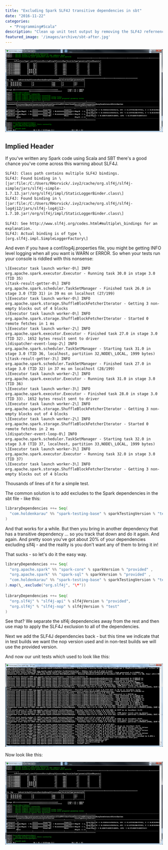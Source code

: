 ```yaml
---
title: "Excluding Spark SLF4J transitive dependencies in sbt"
date: "2016-11-22"
categories: 
  - "Programming#Scala"
description: "Clean up unit test output by removing the SLF4J refernence from all dependencies and then adding them back selectively."
featured_image: '/images/archive/sbt-after.jpg'
---
```


![](/images/archive/sbt-after.png)

## Implied Header

If you've written any Spark code using Scala and SBT there's a good chance you've come across this warning about SLF4J.

    SLF4J: Class path contains multiple SLF4J bindings.
    SLF4J: Found binding in \[jar:file:/C:/Users/RHorvick/.ivy2/cache/org.slf4j/slf4j-simple/jars/slf4j-simple-1.7.13.jar!/org/slf4j/impl/StaticLoggerBinder.class\]
    SLF4J: Found binding in \[jar:file:/C:/Users/RHorvick/.ivy2/cache/org.slf4j/slf4j-log4j12/jars/slf4j-log4j12-1.7.10.jar!/org/slf4j/impl/StaticLoggerBinder.class\]

    SLF4J: See http://www.slf4j.org/codes.html#multiple\_bindings for an explanation.
    SLF4J: Actual binding is of type \[org.slf4j.impl.SimpleLoggerFactory\]


And even if you have a conf/log4j.properties file, you might be getting INFO level logging when all you want is WARN or ERROR. So when your tests run your console is riddled with this nonsense:

    \[Executor task launch worker-0\] INFO org.apache.spark.executor.Executor - Running task 30.0 in stage 3.0 (TID 35)
    \[task-result-getter-0\] INFO org.apache.spark.scheduler.TaskSetManager - Finished task 26.0 in stage 3.0 (TID 31) in 39 ms on localhost (27/199)
    \[Executor task launch worker-0\] INFO org.apache.spark.storage.ShuffleBlockFetcherIterator - Getting 3 non-empty blocks out of 4 blocks
    \[Executor task launch worker-0\] INFO org.apache.spark.storage.ShuffleBlockFetcherIterator - Started 0 remote fetches in 1 ms
    \[Executor task launch worker-2\] INFO org.apache.spark.executor.Executor - Finished task 27.0 in stage 3.0 (TID 32). 1652 bytes result sent to driver
    \[dispatcher-event-loop-2\] INFO org.apache.spark.scheduler.TaskSetManager - Starting task 31.0 in stage 3.0 (TID 36, localhost, partition 32,NODE\_LOCAL, 1999 bytes)
    \[task-result-getter-3\] INFO org.apache.spark.scheduler.TaskSetManager - Finished task 27.0 in stage 3.0 (TID 32) in 37 ms on localhost (28/199)
    \[Executor task launch worker-2\] INFO org.apache.spark.executor.Executor - Running task 31.0 in stage 3.0 (TID 36)
    \[Executor task launch worker-3\] INFO org.apache.spark.executor.Executor - Finished task 28.0 in stage 3.0 (TID 33). 1652 bytes result sent to driver
    \[Executor task launch worker-2\] INFO org.apache.spark.storage.ShuffleBlockFetcherIterator - Getting 3 non-empty blocks out of 4 blocks
    \[Executor task launch worker-2\] INFO org.apache.spark.storage.ShuffleBlockFetcherIterator - Started 0 remote fetches in 2 ms
    \[dispatcher-event-loop-0\] INFO org.apache.spark.scheduler.TaskSetManager - Starting task 32.0 in stage 3.0 (TID 37, localhost, partition 33,NODE\_LOCAL, 1999 bytes)
    \[Executor task launch worker-3\] INFO org.apache.spark.executor.Executor - Running task 32.0 in stage 3.0 (TID 37)
    \[Executor task launch worker-3\] INFO org.apache.spark.storage.ShuffleBlockFetcherIterator - Getting 3 non-empty blocks out of 4 blocks

Thousands of lines of it for a simple test.

The common solution is to add excludes to the Spark dependencies in the sbt file - like this:

```scala
libraryDependencies ++= Seq(
  "com.holdenkarau" %% "spark-testing-base" % sparkTestingVersion % "test" exclude("org.slf4j", "\*")
)
```

And that works for a while. But then you bring in another dependency that has a transitive dependency ... so you track that down and do it again. And again. And pretty soon you've got about 20% of your dependencies excluding slf4j - and the reality is you don't want any of them to bring it in!

That sucks - so let's do it the easy way.

```scala
libraryDependencies ++= Seq(
  "org.apache.spark" %% "spark-core" % sparkVersion % "provided" ,
  "org.apache.spark" %% "spark-sql" % sparkVersion % "provided" ,
  "com.holdenkarau" %% "spark-testing-base" % sparkTestingVersion % "test" ,
).map(\_.exclude("org.slf4j", "\*"))

libraryDependencies ++= Seq(
  "org.slf4j" % "slf4j-api" % slf4jVersion % "provided",
  "org.slf4j" % "slf4j-nop" % slf4jVersion % "test"
)
```

See that? We separate the slf4j dependencies away from the rest and then use map to apply the SLF4J exclusion to all of the dependencies.

Next we add the SLF4J dependencies back - but this time we indicate that in test builds we want the nop version used and in non-test builds we will use the provided version.

And now our unit tests which used to look like this:

![Before the NOP logger and SLF4J logging change](/images/archive/sbt-before.jpg)

Now look like this:

![After the NOP logger and SLF4J logging change](/images/archive/sbt-after.jpg)

